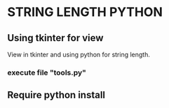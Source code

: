 # STRING LENGTH PYTHON
## Using tkinter for view

View in tkinter and using python for string length.

### execute file "tools.py"

## Require python install

##  